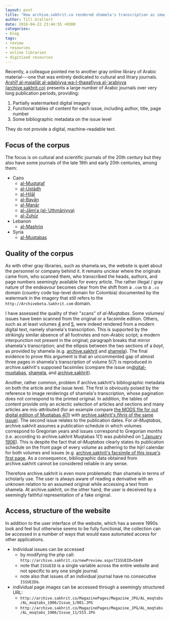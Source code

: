 ```yaml
---
layout: post
title: "How archive.sakhrit.co rendered shamela's transcription as images"
author: Till Grallert
date: 2016-04-22 23:44:55 +0300
categories:
- blog
tags:
- review
- resources
- online libraries
- digitised resources
---
```


Recently, a colleague pointed me to another gray online library of Arabic material---one that was entirely dedicated to cultural and litrary journals. [Arshīf al-majallāt al-adabiyya wa-l-thaqafiyya al-ʿarabiyya (archive.sakhrit.co)](archive.sakhrit.co) presents a large number of Arabic journals over very long publication periods, providing:

1. Partially watermarked digital imagery
2. Functional tables of content for each issue, including author, title, page number
3. Some bibliographic metadata on the issue level

They do not provide a digital, machine-readable text.

## Focus of the corpus

The focus is on cultural and scientific journals of the 20th century but they also have some journals of the late 19th and early 20th centuries, among them:

- Cairo
    + [al-Muqtaṭaf](http://archive.sakhrit.co/newmagazineYears.aspx?MID=107)
    + [al-Ustādh](http://archive.sakhrit.co/newmagazineYears.aspx?MID=106)
    - [al-Hilāl](http://archive.sakhrit.co/newmagazineYears.aspx?MID=134)
    + [al-Bayān](http://archive.sakhrit.co/newmagazineYears.aspx?MID=161)
    + [al-Manār](http://archive.sakhrit.co/newmagazineYears.aspx?MID=33)
    + [al-Jāmiʿa (al-ʿUthmāniyya)](http://archive.sakhrit.co/newmagazineYears.aspx?MID=114)
    + [al-Zuhūr](http://archive.sakhrit.co/newmagazineYears.aspx?MID=40)
- Lebanon
    - [al-Mashriq](http://archive.sakhrit.co/newmagazineYears.aspx?MID=108)
- Syria
    - [al-Muqtabas](http://archive.sakhrit.co/newmagazineYears.aspx?MID=125)


## Quality of the corpus

As with other gray libraries, such as shamela.ws, the website is quiet about the personnel or company behind it. It remains unclear where the originals came from, who scanned them, who transcribed the heads, authors, and page numbers seemingly available for every article. The rather illegal / gray nature of the endeavour becomes clear from the shift from a `.com` to a `.co` domain (country code top-level domain for Colombia) documented by the watermark in the imagery that still refers to the `http://Archivebeta.Sakhrit.com` domain.

I have assessed the quality of their "scans" of *al-Muqtabas*. Some volumes/ issues have been scanned from the original or a facsimile edition. Others, such as at least volumes [4](http://archive.sakhrit.co/MagazinePages/Magazine_JPG/AL_moqtabs/Al_moqtabs_1909/Issue_1/001.JPG) and  [5](http://archive.sakhrit.co/MagazinePages/Magazine_JPG/AL_moqtabs/Al_moqtabs_1910/Issue_1/001.JPG), were indeed rendered from a modern digital text, namely shamela's transcription. This is supported by the strikingly similar absence of all footnotes and non-Arabic script; a modern interpunction not present in the original; paragraph breaks that mirror shamela's transcription; and the ellipsis between the two sections of a *bayt*, as provided by shamela (e.g. [archive.sakhrit](http://archive.sakhrit.co/MagazinePages/Magazine_JPG/AL_moqtabs/AL_moqtabs_1910/Issue_7/597.JPG) and [shamela](http://shamela.ws/browse.php/book-26523#page-3548)). The final evidence to prove this argument is that an uncommented gap of almost three pages in shamela's transcription of volume 5(7) is reproduced in archive.sakhrit's supposed facsimiles (compare the issue on[digital-muqtabas](https://rawgit.com/tillgrallert/digital-muqtabas/master/xml/oclc_4770057679-i_54.TEIP5.xml#pb_61.d1e2036), [shamela](http://shamela.ws/browse.php/book-26523#page-3554), and [archive.sakhrit](http://archive.sakhrit.co/MagazinePages/Magazine_JPG/AL_moqtabs/AL_moqtabs_1910/Issue_7/605.JPG)). 

Another, rather common, problem if archive.sakhrit's bibliographic metadata on both the article and the issue level. The first is obviously poised by the reference to image renderings of shamela's transcription, whose pagination does not correspond to the printed original. In addition, the tables of content provide only an eclectic selection of articles and sections and many articles are mis-attributed (for an example compare [the MODS file for out digital edition of Muqtabas 4(1)](https://rawgit.com/tillgrallert/digital-muqtabas/master/metadata/oclc_4770057679-i_37.MODS.xml) with [archive.sakhrit's *fihris* of the same issue](http://archive.sakhrit.co/contents.aspx?CID=5685)).
The second issue relates to the publication dates. For *al-Muqtabas*, archive.sakhrit assumes a publication schedule in which volumes correspond to Gregorian years and issues correspond to Gregorian months (i.e. according to archive.sakhrit Muqtabas 1(1) was published on [1 January 1906](http://archive.sakhrit.co/contents.aspx?CID=5649)). This is despite the fact that *al-Muqtabas* clearly states its publication schedule on the front page of every volume as adhering to the *hijrī* calendar for both volumes and issues (e.g. [archive.sakhrit's facsimile of this issue's first page](http://archive.sakhrit.co/MagazinePages/Magazine_JPG/AL_moqtabs/AL_moqtabs_1906/Issue_1/001.JPG). As a consequence, bibliographic data obtained from archive.sakhrit cannot be considered reliable in any sense.

Therefore archive.sakhrit is even more problematic than shamela in terms of scholarly use. The user is always aware of reading a derivative with an unknown relation to an assumed original while accessing a text from shamela. At archive.sakhrit, on the other hand, the user is deceived by a seemingly faithful representation of a fake original.


## Access, structure of the website

In addition to the user interface of the website, which has a severe 1990s look and feel but otherwise seems to be fully functional, the collection can be accessed in a number of ways that would ease automated access for other applications.

+ Individual issues can be accessed 
    * by modifying the php call: `http://archive.sakhrit.co/newPreview.aspx?ISSUEID=5649`
    * note that `ISSUEID` is a single variable across the entire website and not specific to any one single journal.
    * note also that issues of an individual journal have no consecutive `ISSUEID`s.
 + individual page images can be accessed through a seemingly structured URL:
     * `http://archive.sakhrit.co/MagazinePages/Magazine_JPG/AL_moqtabs/AL_moqtabs_1906/Issue_1/001.JPG`
     * `http://archive.sakhrit.co/MagazinePages/Magazine_JPG/AL_moqtabs/AL_moqtabs_1906/Issue_11/553.JPG`